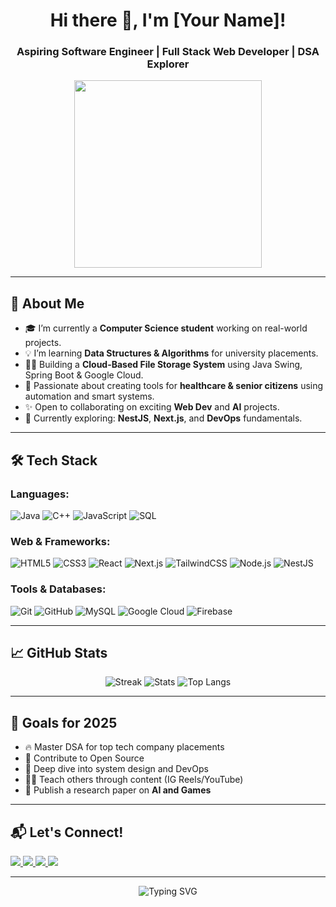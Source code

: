 <h1 align="center">Hi there 👋, I'm [Your Name]!</h1>
<h3 align="center">Aspiring Software Engineer | Full Stack Web Developer | DSA Explorer</h3>

<p align="center">
  <img src="https://media.giphy.com/media/qgQUggAC3Pfv687qPC/giphy.gif" width="300" />
</p>

---

## 🚀 About Me

- 🎓 I’m currently a **Computer Science student** working on real-world projects.
- 💡 I’m learning **Data Structures & Algorithms** for university placements.
- 🧑‍💻 Building a **Cloud-Based File Storage System** using Java Swing, Spring Boot & Google Cloud.
- 🔧 Passionate about creating tools for **healthcare & senior citizens** using automation and smart systems.
- ✨ Open to collaborating on exciting **Web Dev** and **AI** projects.
- 🧭 Currently exploring: **NestJS**, **Next.js**, and **DevOps** fundamentals.

---

## 🛠️ Tech Stack

### Languages:
![Java](https://img.shields.io/badge/-Java-orange?style=flat-square&logo=java&logoColor=white)
![C++](https://img.shields.io/badge/-C++-00599C?style=flat-square&logo=cplusplus&logoColor=white)
![JavaScript](https://img.shields.io/badge/-JavaScript-F7DF1E?style=flat-square&logo=javascript&logoColor=black)
![SQL](https://img.shields.io/badge/-SQL-4479A1?style=flat-square&logo=mysql&logoColor=white)

### Web & Frameworks:
![HTML5](https://img.shields.io/badge/-HTML5-E34F26?style=flat-square&logo=html5&logoColor=white)
![CSS3](https://img.shields.io/badge/-CSS3-1572B6?style=flat-square&logo=css3)
![React](https://img.shields.io/badge/-React-61DAFB?style=flat-square&logo=react&logoColor=black)
![Next.js](https://img.shields.io/badge/-Next.js-000000?style=flat-square&logo=next.js)
![TailwindCSS](https://img.shields.io/badge/-TailwindCSS-38B2AC?style=flat-square&logo=tailwind-css&logoColor=white)
![Node.js](https://img.shields.io/badge/-Node.js-339933?style=flat-square&logo=node.js)
![NestJS](https://img.shields.io/badge/-NestJS-E0234E?style=flat-square&logo=nestjs&logoColor=white)

### Tools & Databases:
![Git](https://img.shields.io/badge/-Git-F05032?style=flat-square&logo=git&logoColor=white)
![GitHub](https://img.shields.io/badge/-GitHub-181717?style=flat-square&logo=github)
![MySQL](https://img.shields.io/badge/-MySQL-4479A1?style=flat-square&logo=mysql&logoColor=white)
![Google Cloud](https://img.shields.io/badge/-Google%20Cloud-4285F4?style=flat-square&logo=google-cloud&logoColor=white)
![Firebase](https://img.shields.io/badge/-Firebase-FFCA28?style=flat-square&logo=firebase&logoColor=black)

---

## 📈 GitHub Stats

<p align="center">
  <img src="https://github-readme-streak-stats.herokuapp.com/?user=your-github-username&theme=radical" alt="Streak" />
  <img src="https://github-readme-stats.vercel.app/api?username=your-github-username&show_icons=true&theme=radical" alt="Stats" />
  <img src="https://github-readme-stats.vercel.app/api/top-langs/?username=your-github-username&layout=compact&theme=radical" alt="Top Langs" />
</p>

---

## 🎯 Goals for 2025

- 🔥 Master DSA for top tech company placements
- 🚀 Contribute to Open Source
- 🧠 Deep dive into system design and DevOps
- 🧑‍🏫 Teach others through content (IG Reels/YouTube)
- 🧾 Publish a research paper on **AI and Games**

---

## 📬 Let's Connect!

<p align="left">
  <a href="https://www.linkedin.com/in/your-linkedin/">
    <img src="https://img.shields.io/badge/-LinkedIn-blue?style=flat-square&logo=Linkedin&logoColor=white" />
  </a>
  <a href="mailto:your.email@example.com">
    <img src="https://img.shields.io/badge/-Gmail-D14836?style=flat-square&logo=gmail&logoColor=white" />
  </a>
  <a href="https://github.com/your-github-username">
    <img src="https://img.shields.io/badge/-GitHub-181717?style=flat-square&logo=github" />
  </a>
  <a href="https://your-portfolio-link.com">
    <img src="https://img.shields.io/badge/-Portfolio-ff69b4?style=flat-square" />
  </a>
</p>

---

<p align="center">
  <img src="https://readme-typing-svg.demolab.com?font=Fira+Code&size=22&pause=1000&center=true&width=435&lines=Keep+Learning...;Keep+Building...;Keep+Improving+🚀" alt="Typing SVG" />
</p>
